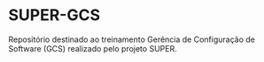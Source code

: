 # SUPER-GCS
Repositório destinado ao treinamento Gerência de Configuração de Software (GCS) realizado pelo projeto SUPER. 
